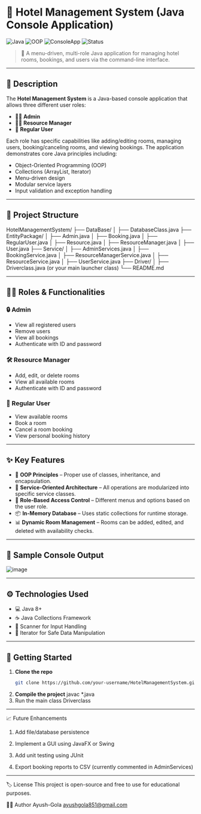 # 🏨 Hotel Management System (Java Console Application)

![Java](https://img.shields.io/badge/Java-ED8B00?style=for-the-badge&logo=java&logoColor=white)
![OOP](https://img.shields.io/badge/OOP-Principles-blueviolet?style=for-the-badge)
![ConsoleApp](https://img.shields.io/badge/Console%20App-Text%20UI-blue?style=for-the-badge)
![Status](https://img.shields.io/badge/Status-Completed-brightgreen?style=for-the-badge)

> 🔐 A menu-driven, multi-role Java application for managing hotel rooms, bookings, and users via the command-line interface.

---

## 📌 Description

The **Hotel Management System** is a Java-based console application that allows three different user roles:

- 👨‍💼 **Admin**
- 🧑‍🔧 **Resource Manager**
- 👤 **Regular User**

Each role has specific capabilities like adding/editing rooms, managing users, booking/canceling rooms, and viewing bookings. The application demonstrates core Java principles including:

- Object-Oriented Programming (OOP)
- Collections (ArrayList, Iterator)
- Menu-driven design
- Modular service layers
- Input validation and exception handling

---

## 🧱 Project Structure
HotelManagementSystem/
├── DataBase/
│ ├── DatabaseClass.java
├── EntityPackage/
│ ├── Admin.java
│ ├── Booking.java
│ ├── RegularUser.java
│ ├── Resource.java
│ ├── ResourceManager.java
│ ├── User.java
├── Service/
│ ├── AdminServices.java
│ ├── BookingService.java
│ ├── ResourceManagerService.java
│ ├── ResourceService.java
│ ├── UserService.java
├── Driver/
│ ├── Driverclass.java (or your main launcher class)
└── README.md


---

## 🧑‍💼 Roles & Functionalities

### 🔒 Admin
- View all registered users
- Remove users
- View all bookings
- Authenticate with ID and password

### 🛠️ Resource Manager
- Add, edit, or delete rooms
- View all available rooms
- Authenticate with ID and password

### 🙋 Regular User
- View available rooms
- Book a room
- Cancel a room booking
- View personal booking history

---

## ✨ Key Features

- 🧠 **OOP Principles** – Proper use of classes, inheritance, and encapsulation.
- 🔁 **Service-Oriented Architecture** – All operations are modularized into specific service classes.
- 🔐 **Role-Based Access Control** – Different menus and options based on the user role.
- 📦 **In-Memory Database** – Uses static collections for runtime storage.
- 📊 **Dynamic Room Management** – Rooms can be added, edited, and deleted with availability checks.

---

## 🧪 Sample Console Output
![image](https://github.com/user-attachments/assets/46039e2c-f0e6-4ac7-8ddb-1576ab746c3b)


---

## ⚙️ Technologies Used

- 💻 Java 8+
- ☕ Java Collections Framework
- 🧪 Scanner for Input Handling
- 🧹 Iterator for Safe Data Manipulation

---

## 🚀 Getting Started

1. **Clone the repo**
   ```bash
   git clone https://github.com/your-username/HotelManagementSystem.git
2. **Compile the project**
   javac *.java
3. Run the main class
   Driverclass

---

📈 Future Enhancements
1. Add file/database persistence

2. Implement a GUI using JavaFX or Swing

3. Add unit testing using JUnit

4. Export booking reports to CSV (currently commented in AdminServices)

---

🏷️ License
This project is open-source and free to use for educational purposes.

🙋‍♂️ Author
Ayush-Gola ayushgola851@gmail.com

